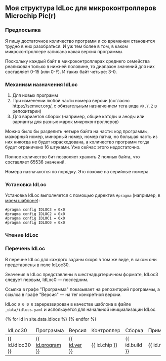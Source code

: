 ## Моя структура IdLoc для микроконтроллеров Microchip Pic(r)

### Предпосылка

Я пишу достаточное количество программ и со временем становится трудно
в них разобраться.  И уж тем более в том, в каком микроконтроллере
записана какая версия программы.

Поскольку каждый байт в микроконтроллерах среднего семейства
реализован только в нижней половине, то диапазон значений для них
составляет 0-15 (или 0-F).  И таких байт четыре: 3-0.

### Механизм назначения IdLoc

1. Для новых программ
2. При изменении любой части номера версии (согласно
   https://semver.org/, с обязательным назначением тега вида `vX.Y.Z`
   в репозитарии)
3. Для вариантов сборок (например, общие катоды и аноды или варианты
   для разных марок микроконтроллеров)

Можно было бы разделить четыре байта на части: код программы, мажорный
номер, минорный номер, номер патча, но большая часть из них никогда не
будет израсходована, а количество программ тогда будет ограничено 16
штуками.  Уже сейчас этого недостаточно.

Полное количество бит позволяет хранить 2 полных байта, что составляет
65536 значений.

Номера назначаются по порядку.  Это похоже на серийные номера.

### Установка IdLoc

Установка IdLoc выполняется с помощью директив `#pragma` (например, в
[моем шаблоне](https://github.com/konstantin-morenko/pic-template/blob/master/src/confbits.c)):

    #pragma config IDLOC3 = 0x0
    #pragma config IDLOC2 = 0x0
    #pragma config IDLOC1 = 0x0
    #pragma config IDLOC0 = 0x0

### Чтение IdLoc

### Перечень IdLoc

В перечне IdLoc для каждого заданы якоря в том же виде, в каком они
представлены в поле IdLoc30.

Значения в IdLoc представлены в шестнадцатеричном формате, IdLoc3
следует первым, IdLoc0 — последним.

Ссылка в графе "Программа" показывает на репозитарий программы, а
ссылка в графе "Версия" — на тег конкретной версии.

IdLoc `0 0 0 0` заререзвирован в качестве шаблона в файле
`_data/idlocs.yaml` и используется для начальной инициализации IdLoc.

<table>
	<thead>
		<tr>
			<td>IdLoc30</td>
			<td>Программа</td>
			<td>Версия</td>
			<td>Контроллер</td>
			<td>Сборка</td>
			<td>Примечания</td>
		</tr>
	</thead>
	<tbody>
	{% for id in site.data.idlocs %}
		<tr>
			<td><a id="{{ id.idloc30}}">{{ id.idloc30 }}</a></td>
			<td><a href="{{ id.repo }}">{{ id.program }}</a></td>
			<td><a href="{{ id.tag }}">{{ id.ver }}</a></td>
			<td>{{ id.chip }}</td>
			<td>{{ id.build }}</td>
			<td>{{ id.notes }}</td>
		</tr>
	{% endfor %}
	</tbody>
</table>
